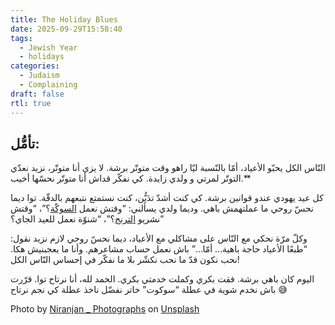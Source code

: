 ```yaml
---
title: The Holiday Blues
date: 2025-09-29T15:58:40
tags:
  - Jewish Year
  - holidays
categories:
  - Judaism
  - Complaining
draft: false
rtl: true
---
```


## تأمُّل:
  
النّاس الكل يحبّو الأعياد، أمّا بالنّسبة ليّا راهو وقت متوتّر برشة. لا يزي أنا متوتّر، نزيد نعدّي التوتّر لمرتي و ولدي زايدة. كي نفكّر قداش أنا متوتّر نحسّها أخيب.**

كل عيد يهودي عندو قوانين برشة. كي كنت أشدّ تدَيُّن، كنت نستمتع نتبعهم بالدقّة. توا ديما نحسّ روحي ما عملتهمش باهي. وديما ولدي يسألني: “وقتش نعمل [السوكّة](https://ar.wikipedia.org/wiki/%D8%B9%D9%8A%D8%AF_%D8%A7%D9%84%D8%B9%D8%B1%D8%B4)؟”، “وقتش نشريو [الترنج](https://ar.wikipedia.org/wiki/%D8%A3%D8%AA%D8%B1%D8%AC#%D9%81%D9%8A_%D8%A7%D9%84%D8%AF%D9%8A%D9%86_%D8%A7%D9%84%D9%8A%D9%87%D9%88%D8%AF%D9%8A)؟”، “شنوّة نعمل للعيد الجاي؟”

وكلّ مرّة نحكي مع النّاس على مشاكلي مع الأعياد، ديما نحسّ روحي لازم نزيد نقول: “طبعًا الأعياد حاجة باهية… أمّا…” باش نعمل حساب مشاعرهم. وأنا ما يعجبنيش هكا. نحب نكون قدّ ما نحب نكشّر بلا ما نفكّر في إحساس النّاس الكل!

اليوم كان باهي برشة. فقت بكري وكملت خدمتي بكري. الحمد لله، أنا نرتاح توا. قرّرت باش نخدم شوية في عطلة “سوكوت” خاتر نفضّل ناخذ عطلة كي نجم نرتاح 😅

Photo by [Niranjan _ Photographs](https://unsplash.com/@niranjan_photographs?utm_content=creditCopyText&utm_medium=referral&utm_source=unsplash) on [Unsplash](https://unsplash.com/photos/brown-and-black-plastic-toy-4cVfDseo2e0?utm_content=creditCopyText&utm_medium=referral&utm_source=unsplash)